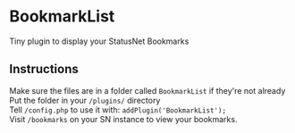 BookmarkList
================

Tiny plugin to display your StatusNet Bookmarks

## Instructions

Make sure the files are in a folder called `BookmarkList` if they're not already  
Put the folder in your `/plugins/` directory  
Tell `/config.php` to use it with: `addPlugin('BookmarkList');`  
Visit `/bookmarks` on your SN instance to view your bookmarks.
